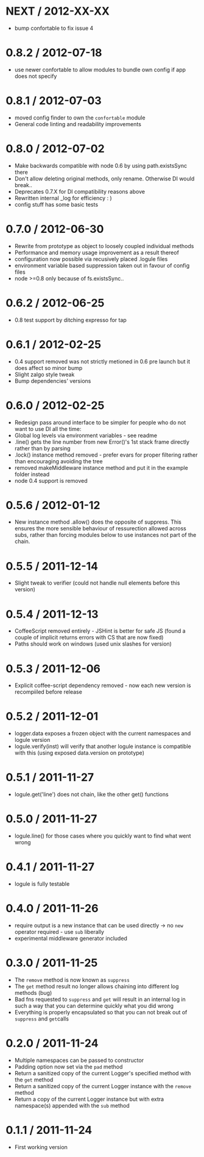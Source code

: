 NEXT / 2012-XX-XX
==================
  * bump confortable to fix issue 4

0.8.2 / 2012-07-18
==================
  * use newer confortable to allow modules to bundle own config if app does not specify

0.8.1 / 2012-07-03
==================
  * moved config finder to own the `confortable` module
  * General code linting and readability improvements


0.8.0 / 2012-07-02
==================
  * Make backwards compatible with node 0.6 by using path.existsSync there
  * Don't allow deleting original methods, only rename. Otherwise DI would break..
  * Deprecates 0.7.X for DI compatibility reasons above
  * Rewritten internal _log for efficiency : )
  * config stuff has some basic tests

0.7.0 / 2012-06-30
==================
  * Rewrite from prototype as object to loosely coupled individual methods
  * Performance and memory usage improvement as a result thereof
  * configuration now possible via recusively placed .logule files
  * environment variable based suppression taken out in favour of config files
  * node >=0.8 only because of fs.existsSync..

0.6.2 / 2012-06-25
==================
  * 0.8 test support by ditching expresso for tap

0.6.1 / 2012-02-25
==================
  * 0.4 support removed was not strictly metioned in 0.6 pre launch but it does affect so minor bump
  * Slight zalgo style tweak
  * Bump dependencies' versions

0.6.0 / 2012-02-25
==================
  * Redesign pass around interface to be simpler for people who do not want to use DI all the time:
  * Global log levels via environment variables - see readme
  * .line() gets the line number from new Error()'s 1st stack frame directly rather than by parsing
  * .lock() instance method removed - prefer evars for proper filtering rather than encouraging avoiding the tree
  * removed makeMiddleware instance method and put it in the example folder instead
  * node 0.4 support is removed

0.5.6 / 2012-01-12
==================
  * New instance method .allow() does the opposite of suppress.
  This ensures the more sensible behaviour of ressurection allowed across subs,
  rather than forcing modules below to use instances not part of the chain.

0.5.5 / 2011-12-14
==================
  * Slight tweak to verifier (could not handle null elements before this version)

0.5.4 / 2011-12-13
==================
  * CoffeeScript removed entirely - JSHint is better for safe JS (found a couple of implicit returns errors with CS that are now fixed)
  * Paths should work on windows (used unix slashes for version)

0.5.3 / 2011-12-06
==================
  * Explicit coffee-script dependency removed - now each new version is recompiiled before release

0.5.2 / 2011-12-01
==================
  * logger.data exposes a frozen object with the current namespaces and logule version
  * logule.verify(inst) will verify that another logule instance is compatible with this (using exposed data.version on prototype)

0.5.1 / 2011-11-27
==================
  * logule.get('line') does not chain, like the other get() functions

0.5.0 / 2011-11-27
==================
  * logule.line() for those cases where you quickly want to find what went wrong

0.4.1 / 2011-11-27
==================
  * logule is fully testable

0.4.0 / 2011-11-26
==================
  * require output is a new instance that can be used directly -> no `new` operator required - use `sub` liberally
  * experimental middleware generator included

0.3.0 / 2011-11-25
==================
  * The `remove` method is now known as `suppress`
  * The `get` method result no longer allows chaining into different log methods (bug)
  * Bad fns requested to `suppress` and `get` will result in an internal log in such a way that you can determine quickly what you did wrong
  * Everything is properly encapsulated so that you can not break out of `suppress` and `get`calls

0.2.0 / 2011-11-24
==================
  * Multiple namespaces can be passed to constructor
  * Padding option now set via the `pad` method
  * Return a sanitized copy of the current Logger's specified method with the `get` method
  * Return a sanitized copy of the current Logger instance with the `remove` method
  * Return a copy of the current Logger instance but with extra namespace(s) appended with the `sub` method

0.1.1 / 2011-11-24
==================
  * First working version

